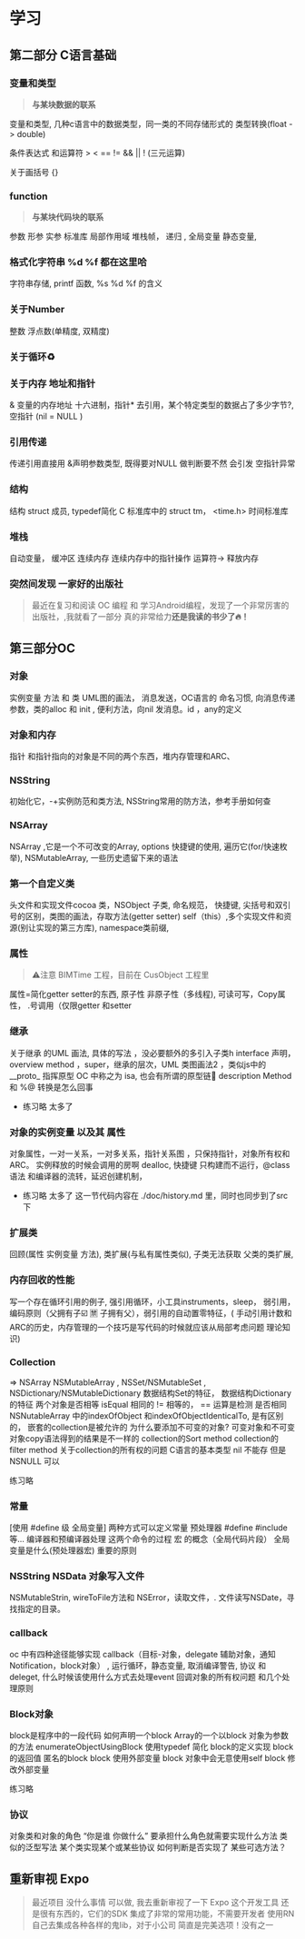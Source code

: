 
# 学习

## 第二部分 C语言基础

### 变量和类型
>
> **与某块数据的联系**

变量和类型, 几种c语言中的数据类型，同一类的不同存储形式的 类型转换(float -> double)

条件表达式 和运算符 > < == != && || ! (三元运算)

关于画括号 {}

### function
>
> **与某块代码块的联系**
>

参数 形参 实参 标准库 局部作用域 堆栈帧， 递归 , 全局变量 静态变量,

### 格式化字符串 %d %f 都在这里哈

字符串存储, printf 函数,  %s %d %f 的含义

### 关于Number

整数 浮点数(单精度, 双精度)

### 关于循环♻️

### 关于内存 地址和指针

& 变量的内存地址 十六进制，指针* 去引用，某个特定类型的数据占了多少字节?, 空指针 (nil = NULL )

### 引用传递

传递引用直接用 &声明参数类型, 既得要对NULL 做判断要不然 会引发 空指针异常

### 结构

 结构 struct 成员, typedef简化 C 标准库中的 struct tm， <time.h> 时间标准库

### 堆栈

自动变量， 缓冲区 连续内存 连续内存中的指针操作  运算符-> 释放内存

### 突然间发现 一家好的出版社
>
> 最近在复习和阅读 OC 编程 和 学习Android编程，发现了一个非常厉害的 出版社，,我就看了一部分 真的非常给力**还是我读的书少了🔥！**
>
## 第三部分OC

### 对象

实例变量 方法 和 类 UML图的画法， 消息发送，OC语言的 命名习惯,  向消息传递参数，类的alloc 和 init , 便利方法，向nil 发消息。id ，any的定义

### 对象和内存

指针 和指针指向的对象是不同的两个东西，堆内存管理和ARC、

### NSString

初始化它，-+实例防范和类方法, NSString常用的防方法，参考手册如何查

### NSArray

NSArray ,它是一个不可改变的Array, options 快捷键的使用, 遍历它(for/快速枚举), NSMutableArray, 一些历史遗留下来的语法

### 第一个自定义类

头文件和实现文件cocoa 类，NSObject 子类,  命名规范， 快捷键, 尖括号和双引号的区别，类图的画法，存取方法(getter setter)  self（this）,多个实现文件和资源(别让实现的第三方库), namespace类前缀,

### 属性
>
> ⚠️注意 BIMTime 工程，目前在 CusObject 工程里

 属性=简化getter setter的东西, 原子性 非原子性（多线程), 可读可写，Copy属性， .号调用（仅限getter 和setter

### 继承

关于继承 的UML 画法, 具体的写法 ，没必要额外的多引入子类h interface 声明，overview method ，super，继承的层次，UML 类图画法2 ，类似js中的__proto_ 指挥原型 OC 中称之为 isa, 也会有所谓的原型链🔗
description Method 和 %@ 转换是怎么回事

- 练习略 太多了

### 对象的实例变量 以及其 属性

对象属性，一对一关系，一对多关系，指针关系图 ，只保持指针，对象所有权和ARC。 实例释放的时候会调用的房啊 dealloc, 快捷键 只构建而不运行，@class语法 和编译器的流转，延迟创建机制，

- 练习略 太多了
这一节代码内容在 ./doc/history.md 里，同时也同步到了src下

### 扩展类

回顾(属性  实例变量 方法), 类扩展(与私有属性类似), 子类无法获取 父类的类扩展,

### 内存回收的性能

写一个存在循环引用的例子, 强引用循环，小工具instruments，sleep， 弱引用，编码原则（父拥有子☑️ 🈲️ 子拥有父），弱引用的自动置零特征，( 手动引用计数和ARC的历史，内存管理的一个技巧是写代码的时候就应该从局部考虑问题 理论知识)

### Collection

=> NSArray NSMutableArray , NSSet/NSMutableSet , NSDictionary/NSMutableDictionary
数据结构Set的特征，
数据结构Dictionary 的特征
两个对象是否相等 isEqual
相同的 != 相等的， == 运算是检测 是否相同
NSNutableArray 中的indexOfObject 和indexOfObjectIdenticalTo, 是有区别的，
嵌套的collection是被允许的
为什么要添加不可变的对象?
可变对象和不可变对象copy语法得到的结果是不一样的
collection的Sort method
collection的filter method
关于collection的所有权的问题
C语言的基本类型
nil 不能存 但是 NSNULL 可以

练习略

### 常量

[使用 #define 级 全局变量] 两种方式可以定义常量
预处理器 #define #include 等...
编译器和预编译器处理 这两个命令的过程
宏 的概念（全局代码片段）
全局变量是什么(预处理器宏)
重要的原则

### NSString NSData 对象写入文件

NSMutableStrin, wireToFile方法和 NSError，读取文件，. 文件读写NSDate，寻找指定的目录。

### callback

oc 中有四种途径能够实现 callback（目标-对象，delegate 辅助对象，通知Notification，block对象） , 运行循环，静态变量, 取消编译警告, 协议 和 deleget,
什么时候该使用什么方式去处理event
回调对象的所有权问题 和几个处理原则

### Block对象

block是程序中的一段代码
如何声明一个block
Array的一个以block 对象为参数的方法 enumerateObjectUsingBlock
使用typedef 简化 block的定义实现
block的返回值
匿名的block
block 使用外部变量
block 对象中会无意使用self
block 修改外部变量

练习略

### 协议

对象类和对象的角色 “你是谁 你做什么”
要承担什么角色就需要实现什么方法
类似的泛型写法
某个类实现某个或某些协议
如何判断是否实现了 某些可选方法？

## 重新审视 Expo
>
> 最近项目 没什么事情 可以做, 我去重新审视了一下 Expo 这个开发工具
> 还是很有东西的，它们的SDK 集成了非常的常用功能，不需要开发者 使用RN 自己去集成各种各样的鬼lib，对于小公司 简直是完美选项！没有之一
